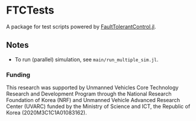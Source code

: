 # FTCTests
A package for test scripts powered by [FaultTolerantControl.jl](https://github.com/JinraeKim/FaultTolerantControl.jl).

## Notes
- To run (parallel) simulation, see `main/run_multiple_sim.jl`.


### Funding
This research was supported by Unmanned Vehicles Core Technology Research and Development Program through the National Research Foundation of Korea (NRF) and Unmanned Vehicle Advanced Research Center (UVARC) funded by the Ministry of Science and ICT, the Republic of Korea (2020M3C1C1A01083162).
